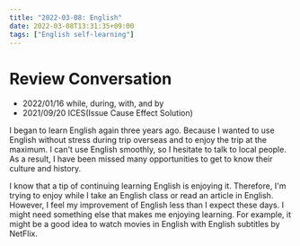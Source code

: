 ```yaml
---
title: "2022-03-08: English"
date: 2022-03-08T13:31:35+09:00
tags: ["English self-learning"]
---
```

# Review Conversation
* 2022/01/16 while, during, with, and by
* 2021/09/20 ICES(Issue Cause Effect Solution)

I began to learn English again three years ago.
Because I wanted to use English without stress during trip overseas and to enjoy the trip at the maximum.
I can't use English smoothly, so I hesitate to talk to local people.
As a result, I have been missed many opportunities to get to know their culture and history.

I know that a tip of continuing learning English is enjoying it.
Therefore, I'm trying to enjoy while I take an English class or read an article in English.
However, I feel my improvement of English less than I expect these days.
I might need something else that makes me enjoying learning.
For example, it might be a good idea to watch movies in English with English subtitles by NetFlix.

